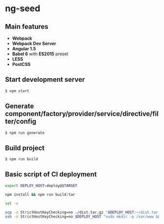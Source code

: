 # ng-seed

## Main features

* **Webpack**
* **Webpack Dev Server**
* **Angular 1.5**
* **Babel 6** with **ES2015** preset
* **LESS**
* **PostCSS**

## Start development server

```bash
$ npm start
```

## Generate component/factory/provider/service/directive/filter/config

```bash
$ npm run generate
```

## Build project

```bash
$ npm run build
```

## Basic script of CI deployment

```bash
export DEPLOY_HOST=deploy@$TARGET

npm install && npm run build:tar

set -e

scp -o StrictHostKeyChecking=no ./dist.tar.gz "$DEPLOY_HOST:~/dist.tar.gz"
ssh -o StrictHostKeyChecking=no $DEPLOY_HOST "sudo mkdir -p /var/www && sudo rm -rf /var/www/* && sudo tar -zxf dist.tar.gz -C /var/www"
```
